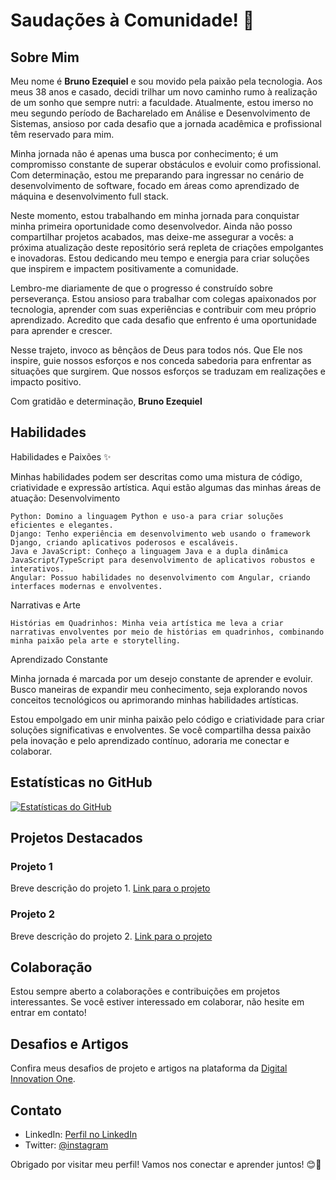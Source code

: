 # Saudações à Comunidade! 👋
## Sobre Mim

Meu nome é **Bruno Ezequiel** e sou movido pela paixão pela tecnologia. Aos meus 38 anos e casado, decidi trilhar um novo caminho rumo à realização de um sonho que sempre nutri: a faculdade. Atualmente, estou imerso no meu segundo período de Bacharelado em Análise e Desenvolvimento de Sistemas, ansioso por cada desafio que a jornada acadêmica e profissional têm reservado para mim.

Minha jornada não é apenas uma busca por conhecimento; é um compromisso constante de superar obstáculos e evoluir como profissional. Com determinação, estou me preparando para ingressar no cenário de desenvolvimento de software, focado em áreas como aprendizado de máquina e desenvolvimento full stack.

Neste momento, estou trabalhando em minha jornada para conquistar minha primeira oportunidade como desenvolvedor. Ainda não posso compartilhar projetos acabados, mas deixe-me assegurar a vocês: a próxima atualização deste repositório será repleta de criações empolgantes e inovadoras. Estou dedicando meu tempo e energia para criar soluções que inspirem e impactem positivamente a comunidade.

Lembro-me diariamente de que o progresso é construído sobre perseverança. Estou ansioso para trabalhar com colegas apaixonados por tecnologia, aprender com suas experiências e contribuir com meu próprio aprendizado. Acredito que cada desafio que enfrento é uma oportunidade para aprender e crescer.

Nesse trajeto, invoco as bênçãos de Deus para todos nós. Que Ele nos inspire, guie nossos esforços e nos conceda sabedoria para enfrentar as situações que surgirem. Que nossos esforços se traduzam em realizações e impacto positivo.

Com gratidão e determinação,
**Bruno Ezequiel**

## Habilidades 

Habilidades e Paixões ✨

Minhas habilidades podem ser descritas como uma mistura de código, criatividade e expressão artística. Aqui estão algumas das minhas áreas de atuação:
Desenvolvimento

    Python: Domino a linguagem Python e uso-a para criar soluções eficientes e elegantes.
    Django: Tenho experiência em desenvolvimento web usando o framework Django, criando aplicativos poderosos e escaláveis.
    Java e JavaScript: Conheço a linguagem Java e a dupla dinâmica JavaScript/TypeScript para desenvolvimento de aplicativos robustos e interativos.
    Angular: Possuo habilidades no desenvolvimento com Angular, criando interfaces modernas e envolventes.

Narrativas e Arte

    Histórias em Quadrinhos: Minha veia artística me leva a criar narrativas envolventes por meio de histórias em quadrinhos, combinando minha paixão pela arte e storytelling.

Aprendizado Constante

Minha jornada é marcada por um desejo constante de aprender e evoluir. Busco maneiras de expandir meu conhecimento, seja explorando novos conceitos tecnológicos ou aprimorando minhas habilidades artísticas.

Estou empolgado em unir minha paixão pelo código e criatividade para criar soluções significativas e envolventes. Se você compartilha dessa paixão pela inovação e pelo aprendizado contínuo, adoraria me conectar e colaborar.

## Estatísticas no GitHub

[![Estatísticas do GitHub](https://github-readme-stats.vercel.app/api?username=seu_usuario&show_icons=true&theme=radical)](https://github.com/seu_usuario)

## Projetos Destacados

### Projeto 1

Breve descrição do projeto 1. [Link para o projeto](link_projeto)

### Projeto 2

Breve descrição do projeto 2. [Link para o projeto](link_projeto)

## Colaboração

Estou sempre aberto a colaborações e contribuições em projetos interessantes. Se você estiver interessado em colaborar, não hesite em entrar em contato!

## Desafios e Artigos

Confira meus desafios de projeto e artigos na plataforma da [Digital Innovation One](https://web.dio.me/users/eps_bruno?tab=skills).

## Contato

- LinkedIn: [Perfil no LinkedIn](https://www.linkedin.com/in/bruno-ezequiel/)
- Twitter: [@instagram](https://www.instagram.com/brunoezekiel.art/)

Obrigado por visitar meu perfil! Vamos nos conectar e aprender juntos! 😊🚀
